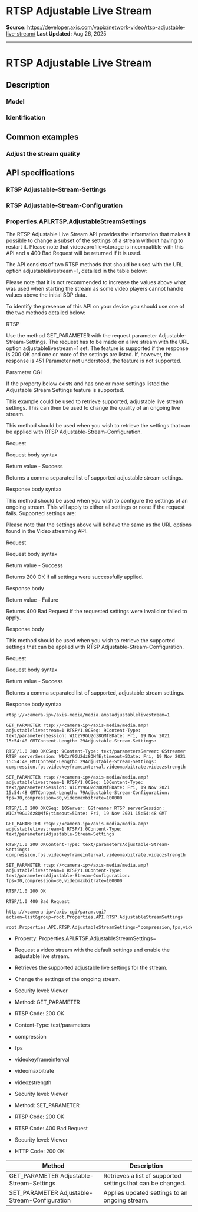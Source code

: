 # RTSP Adjustable Live Stream

**Source:** https://developer.axis.com/vapix/network-video/rtsp-adjustable-live-stream/
**Last Updated:** Aug 26, 2025

---

# RTSP Adjustable Live Stream

## Description​

### Model​

### Identification​

## Common examples​

### Adjust the stream quality​

## API specifications​

### RTSP Adjustable-Stream-Settings​

### RTSP Adjustable-Stream-Configuration​

### Properties.API.RTSP.AdjustableStreamSettings​

The RTSP Adjustable Live Stream API provides the information that makes it possible to change a subset of the settings of a stream without having to restart it. Please note that videozprofile=storage is incompatible with this API and a 400 Bad Request will be returned if it is used.

The API consists of two RTSP methods that should be used with the URL option adjustablelivestream=1, detailed in the table below:

Please note that it is not recommended to increase the values above what was used when starting the stream as some video players cannot handle values above the initial SDP data.

To identify the presence of this API on your device you should use one of the two methods detailed below:

RTSP

Use the method GET_PARAMETER with the request parameter Adjustable-Stream-Settings. The request has to be made on a live stream with the URL option adjustablelivestream=1 set. The feature is supported if the response is 200 OK and one or more of the settings are listed. If, however, the response is 451 Parameter not understood, the feature is not supported.

Parameter CGI

If the property below exists and has one or more settings listed the Adjustable Stream Settings feature is supported.

This example could be used to retrieve supported, adjustable live stream settings. This can then be used to change the quality of an ongoing live stream.

This method should be used when you wish to retrieve the settings that can be applied with RTSP Adjustable-Stream-Configuration.

Request

Request body syntax

Return value - Success

Returns a comma separated list of supported adjustable stream settings.

Response body syntax

This method should be used when you wish to configure the settings of an ongoing stream. This will apply to either all settings or none if the request fails. Supported settings are:

Please note that the settings above will behave the same as the URL options found in the Video streaming API.

Request

Request body syntax

Return value - Success

Returns 200 OK if all settings were successfully applied.

Response body

Return value - Failure

Returns 400 Bad Request if the requested settings were invalid or failed to apply.

Response body

This method should be used when you wish to retrieve the supported settings that can be applied with RTSP Adjustable-Stream-Configuration.

Request

Request body syntax

Return value - Success

Returns a comma separated list of supported, adjustable stream settings.

Response body syntax

```
rtsp://<camera-ip>/axis-media/media.amp?adjustablelivestream=1
```

```
GET_PARAMETER rtsp://<camera-ip>/axis-media/media.amp?adjustablelivestream=1 RTSP/1.0CSeq: 9Content-Type: text/parametersSession: W1CzY9GU2dz8QMfEDate: Fri, 19 Nov 2021 15:54:48 GMTContent-Length: 29Adjustable-Stream-Settings:
```

```
RTSP/1.0 200 OKCSeq: 9Content-Type: text/parametersServer: GStreamer RTSP serverSession: W1CzY9GU2dz8QMfE;timeout=5Date: Fri, 19 Nov 2021 15:54:48 GMTContent-Length: 29Adjustable-Stream-Settings: compression,fps,videokeyframeinterval,videomaxbitrate,videozstrength
```

```
SET_PARAMETER rtsp://<camera-ip>/axis-media/media.amp?adjustablelivestream=1 RTSP/1.0CSeq: 10Content-Type: text/parametersSession: W1CzY9GU2dz8QMfEDate: Fri, 19 Nov 2021 15:54:48 GMTContent-Length: 79Adjustable-Stream-Configuration: fps=30,compression=30,videomaxbitrate=100000
```

```
RTSP/1.0 200 OKCSeq: 10Server: GStreamer RTSP serverSession: W1CzY9GU2dz8QMfE;timeout=5Date: Fri, 19 Nov 2021 15:54:48 GMT
```

```
GET_PARAMETER rtsp://<camera-ip>/axis-media/media.amp?adjustablelivestream=1 RTSP/1.0Content-Type: text/parametersAdjustable-Stream-Settings
```

```
RTSP/1.0 200 OKContent-Type: text/parametersAdjustable-Stream-Settings: compression,fps,videokeyframeinterval,videomaxbitrate,videozstrength
```

```
SET_PARAMETER rtsp://<camera-ip>/axis-media/media.amp?adjustablelivestream=1 RTSP/1.0Content-Type: text/parametersAdjustable-Stream-Configuration: fps=30,compression=30,videomaxbitrate=100000
```

```
RTSP/1.0 200 OK
```

```
RTSP/1.0 400 Bad Request
```

```
http://<camera-ip>/axis-cgi/param.cgi?action=list&group=root.Properties.API.RTSP.AdjustableStreamSettings
```

```
root.Properties.API.RTSP.AdjustableStreamSettings="compression,fps,videokeyframeinterval,videomaxbitrate,videozstrength"
```

- Property: Properties.API.RTSP.AdjustableStreamSettings=<one or more settings>

- Request a video stream with the default settings and enable the adjustable live stream.

- Retrieves the supported adjustable live settings for the stream.

- Change the settings of the ongoing stream.

- Security level: Viewer
- Method: GET_PARAMETER

- RTSP Code: 200 OK
- Content-Type: text/parameters

- compression
- fps
- videokeyframeinterval
- videomaxbitrate
- videozstrength

- Security level: Viewer
- Method: SET_PARAMETER

- RTSP Code: 200 OK

- RTSP Code: 400 Bad Request

- Security level: Viewer

- HTTP Code: 200 OK

| Method | Description |
| --- | --- |
| GET_PARAMETER Adjustable-Stream-Settings | Retrieves a list of supported settings that can be changed. |
| SET_PARAMETER Adjustable-Stream-Configuration | Applies updated settings to an ongoing stream. |

